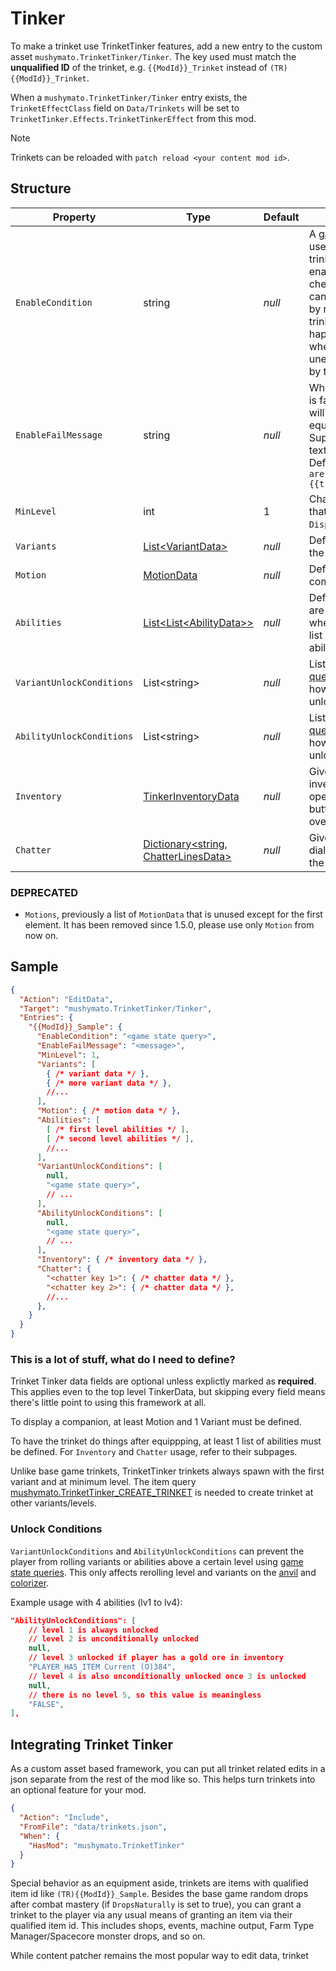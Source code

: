 # Tinker

To make a trinket use TrinketTinker features, add a new entry to the custom asset `mushymato.TrinketTinker/Tinker`.
The key used must match the __unqualified ID__ of the trinket, e.g. `{{ModId}}_Trinket` instead of `(TR){{ModId}}_Trinket`.

When a `mushymato.TrinketTinker/Tinker` entry exists, the `TrinketEffectClass` field on `Data/Trinkets` will be set to `TrinketTinker.Effects.TrinketTinkerEffect` from this mod.

> [!NOTE]
> Trinkets can be reloaded with `patch reload <your content mod id>`.

## Structure

| Property | Type | Default | Notes |
| -------- | ---- | ------- | ----- |
| `EnableCondition` | string | _null_ | A [game state query](https://stardewvalleywiki.com/Modding:Game_state_queries) used to check if the trinket should be enabled. This is checked on equip, it can only be rechecked by reequipping the trinket. The check also happens every night, when the trinket is unequipped/reequipped by the game. |
| `EnableFailMessage` | string | _null_ | When `EnableCondition` is false, this message will be displayed upon equipping the trinket. Supports tokenized text.<br/>Default message: ` "You are not worthy of {{trinketName}}..."` |
| `MinLevel` | int | 1 | Changes the level value that will replace `{0}` in `DisplayName`. |
| `Variants` | [List\<VariantData\>](2-Variant.md) | _null_ | Defines the sprites of the companion. |
| `Motion` | [MotionData](3-Motion.md) | _null_ | Defines how the companion moves. |
| `Abilities` | [List\<List\<AbilityData\>\>](4-Ability.md) | _null_ | Defines what effects are activated, and when. Each list in the list of lists represents 1 ability level. |
| `VariantUnlockConditions` | List\<string\> | _null_ | List of [game state queries](https://stardewvalleywiki.com/Modding:Game_state_queries) that determine how many variants are unlocked. |
| `AbilityUnlockConditions` | List\<string\> | _null_ | List of [game state queries](https://stardewvalleywiki.com/Modding:Game_state_queries) that determine how many abilities are unlocked. |
| `Inventory` | [TinkerInventoryData](5-Inventory.md) | _null_ | Gives the trinket an inventory that can be opened by the "use" button (RightClick/X) over the trinket item. |
| `Chatter` | [Dictionary\<string, ChatterLinesData\>](4.z.201-Chatter.md) | _null_ | Gives the trinket dialogue for use with the [Chatter ability](4.z.201-Chatter.md). |

### DEPRECATED
- `Motions`, previously a list of `MotionData` that is unused except for the first element. It has been removed since 1.5.0, please use only `Motion` from now on.

## Sample

```json
{
  "Action": "EditData",
  "Target": "mushymato.TrinketTinker/Tinker",
  "Entries": {
    "{{ModId}}_Sample": {
      "EnableCondition": "<game state query>",
      "EnableFailMessage": "<message>",
      "MinLevel": 1,
      "Variants": [
        { /* variant data */ },
        { /* more variant data */ },
        //...
      ],
      "Motion": { /* motion data */ },
      "Abilities": [
        [ /* first level abilities */ ],
        [ /* second level abilities */ ],
        //...
      ],
      "VariantUnlockConditions": [
        null,
        "<game state query>",
        // ...
      ],
      "AbilityUnlockConditions": [
        null,
        "<game state query>",
        // ...
      ],
      "Inventory": { /* inventory data */ },
      "Chatter": {
        "<chatter key 1>": { /* chatter data */ },
        "<chatter key 2>": { /* chatter data */ },
        //...
      },
    }
  }
}
```

### This is a lot of stuff, what do I need to define?

Trinket Tinker data fields are optional unless explictly marked as **required**. This applies even to the top level TinkerData, but skipping every field means there's little point to using this framework at all.

To display a companion, at least Motion and 1 Variant must be defined.

To have the trinket do things after equippping, at least 1 list of abilities must be defined. For `Inventory` and `Chatter` usage, refer to their subpages.

Unlike base game trinkets, TrinketTinker trinkets always spawn with the first variant and at minimum level. The item query [mushymato.TrinketTinker_CREATE_TRINKET](7-Utility.md) is needed to create trinket at other variants/levels.

### Unlock Conditions

`VariantUnlockConditions` and `AbilityUnlockConditions` can prevent the player from rolling variants or abilities above a certain level using [game state queries](https://stardewvalleywiki.com/Modding:Game_state_queries). This only affects rerolling level and variants on the [anvil](https://stardewvalleywiki.com/Anvil) and [colorizer](7-Utility.md).

Example usage with 4 abilities (lv1 to lv4):

```json
"AbilityUnlockConditions": [
    // level 1 is always unlocked
    // level 2 is unconditionally unlocked
    null,
    // level 3 unlocked if player has a gold ore in inventory
    "PLAYER_HAS_ITEM Current (O)384",
    // level 4 is also unconditionally unlocked once 3 is unlocked
    null,
    // there is no level 5, so this value is meaningless
    "FALSE",
],
```

## Integrating Trinket Tinker

As a custom asset based framework, you can put all trinket related edits in a json separate from the rest of the mod like so. This helps turn trinkets into an optional feature for your mod.

```json
{
  "Action": "Include",
  "FromFile": "data/trinkets.json",
  "When": {
    "HasMod": "mushymato.TrinketTinker"
  }
}
```

Special behavior as an equipment aside, trinkets are items with qualified item id like `(TR){{ModId}}_Sample`. Besides the base game random drops after combat mastery (if `DropsNaturally` is set to true), you can grant a trinket to the player via any usual means of granting an item via their qualified item id. This includes shops, events, machine output, Farm Type Manager/Spacecore monster drops, and so on.

While content patcher remains the most popular way to edit data, trinket
